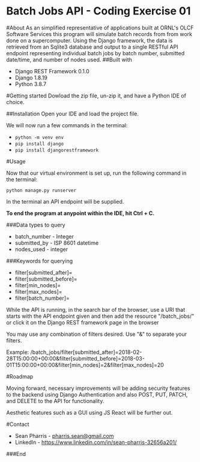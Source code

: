 # Batch Jobs API - Coding Exercise 01


#About
As an simplified representative of applications built at ORNL's OLCF Software Services this program will simulate batch records from from work done on a supercomputer. Using the Django framework, the data is retrieved from an Sqlite3 database and output to a single RESTful API endpoint representing individual batch jobs by batch number, submitted date/time, and number of nodes used.
##Built with
* Django REST Framework 0.1.0
* Django 1.8.19
* Python 3.8.7

#Getting started
Dowload the zip file, un-zip it, and have a Python IDE of choice.

##Installation
Open your IDE and load the project file.

We will now run a few commands in the terminal:

- `python -m venv env`
- `pip install django`
- `pip install djangorestframework`



#Usage

Now that our virtual environment is set up,
run the following command in the terminal:

`python manage.py runserver`

In the terminal an API endpoint will be supplied.

**To end the program at anypoint within the IDE, hit Ctrl + C.**

###Data types to query
- batch_number - Integer
- submitted_by - ISP 8601 datetime
- nodes_used - integer

###Keywords for querying
- filter[submitted_after]= 
- filter[submitted_before]=
- filter[min_nodes]=
- filter[max_nodes]=
- filter[batch_number]=

While the API is running, in the search bar of the browser, use a URI that starts with the API endpoint given and then
add the resource "/batch_jobs/" or click it on the Django REST framework page in the browser

You may use any combination of filters desired. Use "&" to separate your filters.

Example: /batch_jobs/filter[submitted_after]=2018-02-28T15:00:00+00:00&filter[submitted_before]=2018-03-01T15:00:00+00:00&filter[min_nodes]=2&filter[max_nodes]=20

#Roadmap

Moving forward, necessary improvements will be adding security features to the backend using Django Authentication
and also POST, PUT, PATCH, and DELETE to the API for functionality.

Aesthetic features such as a GUI using JS React will be further out.

#Contact

* Sean Pharris - pharris.sean@gmail.com
* LinkedIn - https://www.linkedin.com/in/sean-pharris-32656a201/

###End
